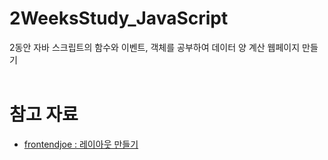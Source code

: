 # 2WeeksStudy_JavaScript
2동안 자바 스크립트의 함수와 이벤트, 객체를 공부하여 데이터 양 계산 웹페이지 만들기
<br>
<br>
# 참고 자료
- <a href="https://www.instagram.com/p/CkJPYRajHhT/">frontendjoe : 레이아웃 만들기</a>